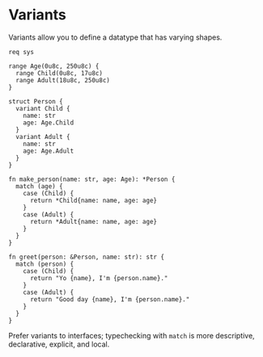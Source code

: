 # Variants

Variants allow you to define a datatype that has varying shapes.

```sylva
req sys

range Age(0u8c, 250u8c) {
  range Child(0u8c, 17u8c)
  range Adult(18u8c, 250u8c)
}

struct Person {
  variant Child {
    name: str
    age: Age.Child
  }
  variant Adult {
    name: str
    age: Age.Adult
  }
}

fn make_person(name: str, age: Age): *Person {
  match (age) {
    case (Child) {
      return *Child{name: name, age: age}
    }
    case (Adult) {
      return *Adult{name: name, age: age}
    }
  }
}

fn greet(person: &Person, name: str): str {
  match (person) {
    case (Child) {
      return "Yo {name}, I'm {person.name}."
    }
    case (Adult) {
      return "Good day {name}, I'm {person.name}."
    }
  }
}
```

Prefer variants to interfaces; typechecking with `match` is more descriptive,
declarative, explicit, and local.
